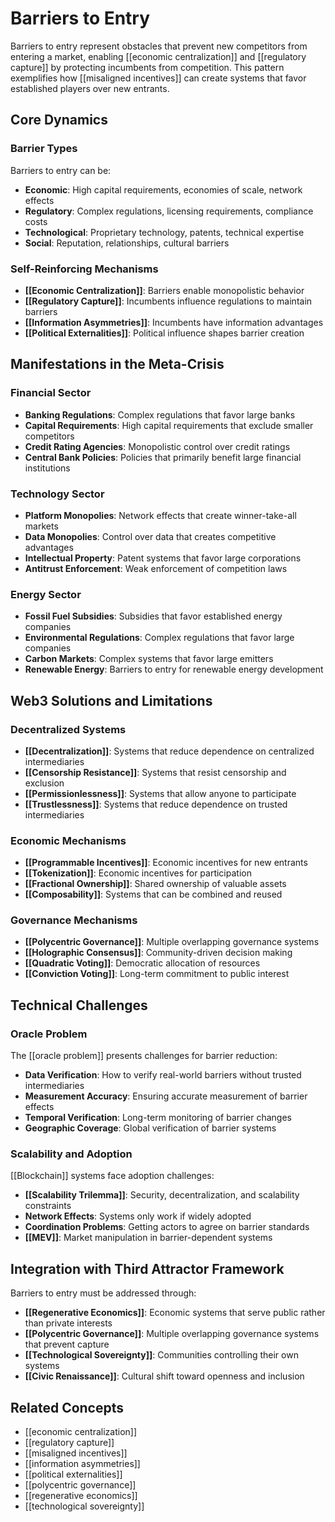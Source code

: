 # Barriers to Entry

Barriers to entry represent obstacles that prevent new competitors from entering a market, enabling [[economic centralization]] and [[regulatory capture]] by protecting incumbents from competition. This pattern exemplifies how [[misaligned incentives]] can create systems that favor established players over new entrants.

## Core Dynamics

### Barrier Types
Barriers to entry can be:
- **Economic**: High capital requirements, economies of scale, network effects
- **Regulatory**: Complex regulations, licensing requirements, compliance costs
- **Technological**: Proprietary technology, patents, technical expertise
- **Social**: Reputation, relationships, cultural barriers

### Self-Reinforcing Mechanisms
- **[[Economic Centralization]]**: Barriers enable monopolistic behavior
- **[[Regulatory Capture]]**: Incumbents influence regulations to maintain barriers
- **[[Information Asymmetries]]**: Incumbents have information advantages
- **[[Political Externalities]]**: Political influence shapes barrier creation

## Manifestations in the Meta-Crisis

### Financial Sector
- **Banking Regulations**: Complex regulations that favor large banks
- **Capital Requirements**: High capital requirements that exclude smaller competitors
- **Credit Rating Agencies**: Monopolistic control over credit ratings
- **Central Bank Policies**: Policies that primarily benefit large financial institutions

### Technology Sector
- **Platform Monopolies**: Network effects that create winner-take-all markets
- **Data Monopolies**: Control over data that creates competitive advantages
- **Intellectual Property**: Patent systems that favor large corporations
- **Antitrust Enforcement**: Weak enforcement of competition laws

### Energy Sector
- **Fossil Fuel Subsidies**: Subsidies that favor established energy companies
- **Environmental Regulations**: Complex regulations that favor large companies
- **Carbon Markets**: Complex systems that favor large emitters
- **Renewable Energy**: Barriers to entry for renewable energy development

## Web3 Solutions and Limitations

### Decentralized Systems
- **[[Decentralization]]**: Systems that reduce dependence on centralized intermediaries
- **[[Censorship Resistance]]**: Systems that resist censorship and exclusion
- **[[Permissionlessness]]**: Systems that allow anyone to participate
- **[[Trustlessness]]**: Systems that reduce dependence on trusted intermediaries

### Economic Mechanisms
- **[[Programmable Incentives]]**: Economic incentives for new entrants
- **[[Tokenization]]**: Economic incentives for participation
- **[[Fractional Ownership]]**: Shared ownership of valuable assets
- **[[Composability]]**: Systems that can be combined and reused

### Governance Mechanisms
- **[[Polycentric Governance]]**: Multiple overlapping governance systems
- **[[Holographic Consensus]]**: Community-driven decision making
- **[[Quadratic Voting]]**: Democratic allocation of resources
- **[[Conviction Voting]]**: Long-term commitment to public interest

## Technical Challenges

### Oracle Problem
The [[oracle problem]] presents challenges for barrier reduction:
- **Data Verification**: How to verify real-world barriers without trusted intermediaries
- **Measurement Accuracy**: Ensuring accurate measurement of barrier effects
- **Temporal Verification**: Long-term monitoring of barrier changes
- **Geographic Coverage**: Global verification of barrier systems

### Scalability and Adoption
[[Blockchain]] systems face adoption challenges:
- **[[Scalability Trilemma]]**: Security, decentralization, and scalability constraints
- **Network Effects**: Systems only work if widely adopted
- **Coordination Problems**: Getting actors to agree on barrier standards
- **[[MEV]]**: Market manipulation in barrier-dependent systems

## Integration with Third Attractor Framework

Barriers to entry must be addressed through:
- **[[Regenerative Economics]]**: Economic systems that serve public rather than private interests
- **[[Polycentric Governance]]**: Multiple overlapping governance systems that prevent capture
- **[[Technological Sovereignty]]**: Communities controlling their own systems
- **[[Civic Renaissance]]**: Cultural shift toward openness and inclusion

## Related Concepts
- [[economic centralization]]
- [[regulatory capture]]
- [[misaligned incentives]]
- [[information asymmetries]]
- [[political externalities]]
- [[polycentric governance]]
- [[regenerative economics]]
- [[technological sovereignty]]